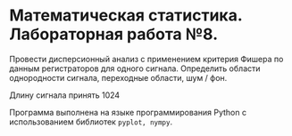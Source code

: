 # Математическая статистика. Лабораторная работа №8.

Провести дисперсионный анализ с применением критерия Фишера по данным регистраторов для одного сигнала. Определить области однородности сигнала, переходные области, шум / фон.

Длину сигнала принять $1024$

Программа выполнена на языке программирования Python с использованием библиотек ```pyplot, nympy```. 

